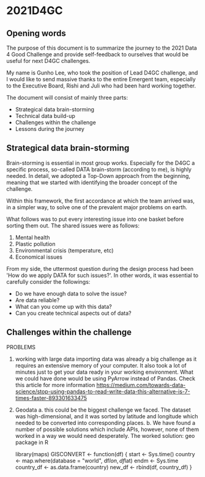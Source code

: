 # 2021D4GC

## Opening words
The purpose of this document is to summarize the journey to the 2021 Data 4 Good Challenge and provide self-feedback to ourselves that would be useful for next D4GC challenges.

My name is Gunho Lee, who took the position of Lead D4GC challenge, and I would like to send massive thanks to the entire Emergent team, especially to the Executive Board, Rishi and Juli who had been hard working together.

The document will consist of mainly three parts:
- Strategical data brain-storming
- Technical data build-up
- Challenges within the challenge
- Lessons during the journey

## Strategical data brain-storming
Brain-storming is essential in most group works. Especially for the D4GC a specific process, so-called DATA brain-storm (according to me), is highly needed. In detail, we adopted a Top-Down approach from the beginning, meaning that we started with identifying the broader concept of the challenge.

Within this framework, the first accordance at which the team arrived was, in a simpler way, to solve one of the prevalent major problems on earth.

What follows was to put every interesting issue into one basket before sorting them out. The shared issues were as follows:  
1. Mental health
2. Plastic pollution
3. Environmental crisis (temperature, etc)
4. Economical issues

From my side, the uttermost question during the design process had been 'How do we apply DATA for such issues?'. In other words, it was essential to carefully consider the followings:  
- Do we have enough data to solve the issue?
- Are data reliable?
- What can you come up with this data?
- Can you create technical aspects out of data?


## Challenges within the challenge
PROBLEMS  
1. working with large data importing data was already a big challenge as it requires an extensive memory of your computer. It also took a lot of minutes just to get your data ready in your working environment. What we could have done would be using PyArrow instead of Pandas. Check this article for more information https://medium.com/towards-data-science/stop-using-pandas-to-read-write-data-this-alternative-is-7-times-faster-893301633475
		
2. Geodata
a. this could be the biggest challenge we faced. The dataset was high-dimensional, and it was sorted by latitude and longitude which needed to be converted into corresponding places. 
b. We have found a number of possible solutions which include APIs, however, none of them worked in a way we would need desperately.
The worked solution: geo package in R 

	library(maps)
	GISCONVERT <- function(df) {
  	start <- Sys.time()
  	country <- map.where(database = "world",
            	df$lon, df$lat)
  	endm <- Sys.time
  	country_df <- as.data.frame(country)
  	new_df <- rbind(df, country_df)
	}
